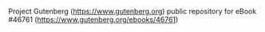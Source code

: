 Project Gutenberg (https://www.gutenberg.org) public repository for eBook #46761 (https://www.gutenberg.org/ebooks/46761)

